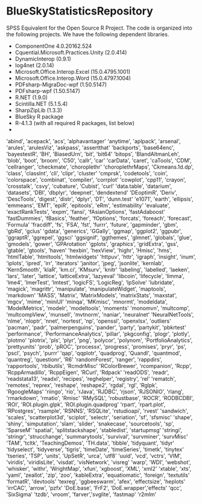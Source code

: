 # BlueSkyStatisticsRepository
SPSS Equivalent for the Open Source R Project.
The code is organized into the following projects.
We have the following dependent libraries.
- ComponentOne 4.0.20162.524
- Cquential.Microsoft.Practices.Unity (2.0.414)
- DynamicInterop (0.9.1)
- log4net (2.0.14)
- Microsoft.Office.Interop.Excel (15.0.4795.1001)
- Microsoft.Office.Interop.Word (15.0.4797.1004)
- PDFsharp-MigraDoc-wpf (1.50.5147)
- PDFsharp-wpf (1.50.5147)
- R.NET (1.9.0)
- Scintilla.NET (5.1.5.4)
- SharpZipLib (1.3.3)
- BlueSky R package
- R-4.1.3 (with all required R packages, list below)
- 
 'abind', 'acepack', 'acs', 'alphavantager'      'anytime', 'aplpack', 'arsenal', 'arules', 'arulesViz', 'askpass', 'assertthat'     'backports', 'base64enc', 'bayestestR', 'BH', 'BiasedUrn', 'bit', 'bit64'     'bitops', 'BlandAltmanLeh', 'blob', 'boot', 'broom', 'C50', 'callr', 'car'     'carData', 'caret', 'caTools', 'CDM', 'cellranger', 'checkmate', 'choroplethr'     'choroplethrMaps', 'Ckmeans.1d.dp', 'class', 'classInt', 'cli', 'clipr', 'cluster'     'cmprsk', 'codetools', 'coin', 'colorspace', 'combinat', 'compiler', 'corrplot'     'cowplot', 'cpp11', 'crayon', 'crosstalk', 'csvy', 'cubature', 'Cubist', 'curl'     'data.table', 'datarium', 'datasets', 'DBI', 'dbplyr', 'deepnet', 'dendextend'     'DEoptimR', 'Deriv', 'DescTools', 'digest', 'distr', 'dplyr', 'DT', 'dunn.test'     'e1071', 'earth', 'ellipsis', 'emmeans', 'EMT', 'epiR', 'epitools', 'eRm', 'estimability'     'evaluate', 'exactRankTests', 'expm', 'fansi', 'fAsianOptions', 'fastAdaboost'     'fastDummies', 'fBasics', 'feather', 'fOptions', 'forcats', 'foreach', 'forecast', 'Formula'     'fracdiff', 'fs', 'FSA', 'fst', 'furrr', 'future', 'gapminder', 'gbm', 'gbRd', 'gclus'     'gdata', 'generics', 'GGally', 'ggmap', 'ggplot2', 'ggpubr', 'ggraptR', 'ggrepel', 'ggsci'     'ggsignif', 'ggthemes', 'glmnet', 'globals', 'glue', 'gmodels', 'gower', 'GPArotation'     'gplots', 'graphics', 'gridExtra', 'gss', 'gtable', 'gtools', 'haven'     'hexbin', 'hexView', 'highr', 'Hmisc', 'hms', 'htmlTable', 'htmltools', 'htmlwidgets'     'httpuv', 'httr', 'igraph', 'insight', 'inum', 'iplots', 'ipred', 'irr', 'iterators'     'janitor', 'jpeg', 'jsonlite', 'kernlab', 'KernSmooth', 'klaR', 'km.ci', 'KMsurv', 'knitr'     'labeling', 'labelled', 'laeken', 'lars', 'later', 'lattice', 'latticeExtra', 'lazyeval'     'libcoin', 'lifecycle', 'limma', 'lme4', 'lmerTest', 'lmtest', 'logicFS', 'LogicReg', 'lpSolve'     'lubridate', 'magick', 'magrittr', 'manipulate', 'manipulateWidget', 'maptools', 'markdown'     'MASS', 'Matrix', 'MatrixModels', 'matrixStats', 'maxstat', 'mgcv', 'mime', 'miniUI'     'minqa', 'MKmisc', 'mnormt', 'modeldata', 'ModelMetrics', 'modelr', 'modeltools', 'moments'     'monomvn', 'multcomp', 'multcompView', 'munsell', 'mvtnorm', 'naniar', 'neuralnet'     'NeuralNetTools', 'nlme', 'nloptr', 'nnet', 'nortest', 'np', 'openssl', 'openxlsx', 'outliers'     'pacman', 'padr', 'palmerpenguins', 'pander', 'party', 'partykit', 'pbkrtest'     'performance', 'PerformanceAnalytics', 'pillar', 'pkgconfig', 'plogr', 'plotly', 'plotmo'     'plotrix', 'pls', 'plyr', 'png', 'polycor', 'polynom', 'PortfolioAnalytics', 'prettyunits'     'prob', 'pROC', 'processx', 'progress', 'promises', 'pryr', 'ps', 'pscl', 'psych', 'purrr'     'qap', 'qqplotr', 'quadprog', 'Quandl', 'quantmod', 'quantreg', 'questionr', 'R6'     'randomForest', 'ranger', 'rappdirs', 'rapportools', 'rbibutils', 'RcmdrMisc'     'RColorBrewer', 'rcompanion', 'Rcpp', 'RcppArmadillo', 'RcppEigen', 'RCurl', 'Rdpack'     'readODS', 'readr', 'readstata13', 'readxl', 'recipes', 'reghelper', 'registry', 'rel'     'rematch', 'remotes', 'reprex', 'reshape', 'reshape2', 'rgdal', 'rgl', 'Rglpk', 'RgoogleMaps'     'riingo', 'rio', 'rJava', 'RJDBC', 'rjson', 'RJSONIO', 'rlang', 'rmarkdown', 'rmatio', 'Rmisc'     'RMySQL', 'robustbase', 'ROCR', 'RODBCDBI', 'ROI', 'ROI.plugin.glpk', 'ROI.plugin.quadprog'     'rpart', 'rpart.plot', 'RPostgres', 'rsample', 'RSNNS', 'RSQLite', 'rstudioapi', 'rvest'     'sandwich', 'scales', 'scatterplot3d', 'sciplot', 'selectr', 'seriation', 'sf', 'sfsmisc'     'shape', 'shiny', 'simputation', 'slam', 'slider', 'snakecase', 'sourcetools', 'sp', 'SparseM'     'spatial', 'splitstackshape', 'stabledist', 'startupmsg'     'stringi', 'stringr', 'strucchange', 'summarytools', 'survival', 'survminer', 'survMisc'     'TAM', 'tcltk', 'TeachingDemos', 'TH.data', 'tibble', 'tidyquant', 'tidyr'     'tidyselect', 'tidyverse', 'tigris', 'timeDate', 'timeSeries', 'timetk', 'tinytex'     'tseries', 'TSP', 'units', 'UpSetR', 'urca', 'utf8'     'uuid', 'vcd', 'vctrs', 'VIM', 'viridis', 'viridisLite', 'visdat', 'visNetwork', 'visreg'     'warp', 'WDI', 'webshot', 'whisker', 'withr', 'WrightMap', 'xfun', 'xgboost', 'XML', 'xml2'     'xtable', 'xts', 'yaml', 'zeallot', 'zip', 'zoo', 'kableExtra', 'equatiomatic', 'foreign', 'textutils'     'formatR', 'devtools'     'texreg', 'ggbeeswarm', 'afex', 'effectsize', 'heplots'     'irrCAC', 'arrow', 'pzfx'     'DoE.base', 'FrF2', 'DoE.wrapper','effects'     'qcc', 'SixSigma'     'tzdb', 'vroom', 'farver','svglite', 'fastmap'     'r2mlm'

